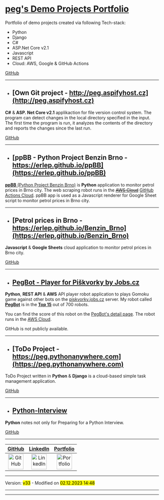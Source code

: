 # [**peg's Demo Projects Portfolio**](https://erlep.github.io/Portfolio/)

Portfolio of demo projects created via following Tech-stack:

- Python
- Django
- C#
- ASP.Net Core v2.1
- Javascript
- REST API
- Cloud: AWS, Google & GitHub Actions

[GitHub](https://github.com/erlep/Portfolio)

---

- ## [**Own Git** project - http://peg.aspifyhost.cz](http://peg.aspifyhost.cz)

**C#** & **ASP. Net Core v2.1** applikaction for file version control system.
The program can detect changes in the local directory specified in the input. The first time the program is run, it analyzes the contents of the directory and reports the changes since the last run.

[GitHub](https://github.com/erlep/MyGit)

---

- ## [**ppBB** - Python Project Benzin Brno - https://erlep.github.io/ppBB](https://erlep.github.io/ppBB)

[**ppBB** (Python Project Benzin Brno)](https://github.com/erlep/ppBB) is **Python** application to monitor petrol prices in Brno city. The web scraping robot runs in the ~~[AWS Cloud](https://aws.amazon.com)~~ [GitHub Actions Cloud](https://github.com/). ppBB app is used as a Javascript renderer for Google Sheet script to monitor petrol prices in Brno city.

---

- ## [**Petrol prices** in Brno - https://erlep.github.io/Benzin_Brno](https://erlep.github.io/Benzin_Brno)

**Javascript** & **Google Sheets** cloud application to monitor petrol prices in Brno city.

[GitHub](https://github.com/erlep/Benzin_Brno)

---

- ## [**PegBot** - Player for Piškvorky by Jobs.cz](https://bit.ly/30rsSdX)

**Python**, **REST API** & **AWS** API player robot application to plays Gomoku game against other bots on the [piskvorky.jobs.cz](https://piskvorky.jobs.cz) server. My robot called [**PegBot**](https://piskvorky.jobs.cz/prehled-hracu) is in the [**Top 15**](https://piskvorky.jobs.cz/prehled-hracu) out of 700 robots.

You can find the score of this robot on the [PegBot's detail page](https://bit.ly/30rsSdX). The robot runs in the [AWS Cloud](https://aws.amazon.com).

GitHub is not publicly available.

---

- ## [**ToDo** Project - https://peg.pythonanywhere.com](https://peg.pythonanywhere.com)

ToDo Project written in **Python** & **Django** is a cloud-based simple task management application.

[GitHub](https://github.com/erlep/DjangoApp)

---

- ## [**Python-Interview**](https://GitHub.com/ErleP/Python-Interview)

**Python** notes not only for Preparing for a Python Interview.

[GitHub](https://GitHub.com/ErleP/Python-Interview)

---

|                                                                            [**GitHub**](https://GitHub.com/ErleP)                                                                             |                                                                               [**LinkedIn**](https://www.linkedin.com/in/pegerle)                                                                               |                                                                                                                                                                                [**Portfolio**](https://erlep.github.io/Portfolio)                                                                                                                                                                                 |
| :-------------------------------------------------------------------------------------------------------------------------------------------------------------------------------------------: | :-------------------------------------------------------------------------------------------------------------------------------------------------------------------------------------------------------------: | :---------------------------------------------------------------------------------------------------------------------------------------------------------------------------------------------------------------------------------------------------------------------------------------------------------------------------------------------------------------------------------------------------------------: |
| <a href="https://GitHub.com/ErleP" target="_blank"> <img border="0" alt="GitHub" src="https://github.githubassets.com/images/modules/logos_page/GitHub-Mark.png" width="50" height="50"> </a> | <a href="https://www.linkedin.com/in/pegerle" target="_blank"> <img border="0" alt="LinkedIn" src="https://upload.wikimedia.org/wikipedia/commons/c/ca/LinkedIn_logo_initials.png" width="50" height="50"> </a> | <a href="https://erlep.github.io/Portfolio/" target="_blank"> <img border="0" alt="Portfolio" src="https://am4pap001files.storage.live.com/y4mcXaX-JYD0Kqa0Y9qpDF3lozpknJzSVPhQJyeB7DThGEXbeEixwSSo4PQ0BA8y2ZYlXBjtJxYoG8NSnyr0npbmbqzs1a66zUTFIKMXmXIEyJ_vQQqnnKjhtLJsAxxk0tIAAkjK_Fh40dlxKMba9JPKVhmDPFgWrAmoWNX1LrdDMWVTxQQKXP8c5KX1NfB2Zq0?width=3072&height=2304&cropmode=none" width="50" height="50"> </a> |

---

Version: <mark>v33</mark> - Modified on <mark>02.12.2023 14:48</mark>

---

---
